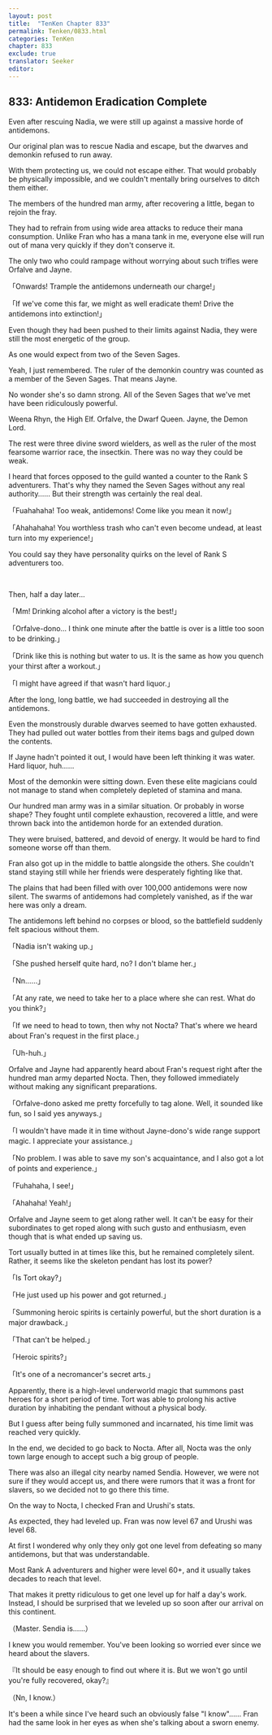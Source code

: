 ```yaml
---
layout: post
title:  "TenKen Chapter 833"
permalink: Tenken/0833.html
categories: TenKen
chapter: 833
exclude: true
translator: Seeker
editor: 
---
```

<h2>833: Antidemon Eradication Complete</h2>

 Even after rescuing Nadia, we were still up against a massive horde of antidemons.

 Our original plan was to rescue Nadia and escape, but the dwarves and demonkin refused to run away.

 With them protecting us, we could not escape either. That would probably be physically impossible, and we couldn't mentally bring ourselves to ditch them either.

 The members of the hundred man army, after recovering a little, began to rejoin the fray.

 They had to refrain from using wide area attacks to reduce their mana consumption. Unlike Fran who has a mana tank in me, everyone else will run out of mana very quickly if they don't conserve it.

 The only two who could rampage without worrying about such trifles were Orfalve and Jayne.

「Onwards! Trample the antidemons underneath our charge!」

「If we've come this far, we might as well eradicate them! Drive the antidemons into extinction!」

 Even though they had been pushed to their limits against Nadia, they were still the most energetic of the group.

 As one would expect from two of the Seven Sages.

 Yeah, I just remembered. The ruler of the demonkin country was counted as a member of the Seven Sages. That means Jayne.

 No wonder she's so damn strong. All of the Seven Sages that we've met have been ridiculously powerful.

 Weena Rhyn, the High Elf. Orfalve, the Dwarf Queen. Jayne, the Demon Lord.

 The rest were three divine sword wielders, as well as the ruler of the most fearsome warrior race, the insectkin. There was no way they could be weak.

 I heard that forces opposed to the guild wanted a counter to the Rank S adventurers. That's why they named the Seven Sages without any real authority…… But their strength was certainly the real deal.

「Fuahahaha! Too weak, antidemons! Come like you mean it now!」

「Ahahahaha! You worthless trash who can't even become undead, at least turn into my experience!」

 You could say they have personality quirks on the level of Rank S adventurers too.

<br>

 Then, half a day later…

「Mm! Drinking alcohol after a victory is the best!」

「Orfalve-dono… I think one minute after the battle is over is a little too soon to be drinking.」

「Drink like this is nothing but water to us. It is the same as how you quench your thirst after a workout.」

「I might have agreed if that wasn't hard liquor.」

 After the long, long battle, we had succeeded in destroying all the antidemons.

 Even the monstrously durable dwarves seemed to have gotten exhausted. They had pulled out water bottles from their items bags and gulped down the contents.

 If Jayne hadn't pointed it out, I would have been left thinking it was water. Hard liquor, huh……

 Most of the demonkin were sitting down. Even these elite magicians could not manage to stand when completely depleted of stamina and mana.

 Our hundred man army was in a similar situation. Or probably in worse shape? They fought until complete exhaustion, recovered a little, and were thrown back into the antidemon horde for an extended duration.

 They were bruised, battered, and devoid of energy. It would be hard to find someone worse off than them.

 Fran also got up in the middle to battle alongside the others. She couldn't stand staying still while her friends were desperately fighting like that.

 The plains that had been filled with over 100,000 antidemons were now silent. The swarms of antidemons had completely vanished, as if the war here was only a dream.

 The antidemons left behind no corpses or blood, so the battlefield suddenly felt spacious without them.

「Nadia isn't waking up.」

「She pushed herself quite hard, no? I don't blame her.」

「Nn……」

「At any rate, we need to take her to a place where she can rest. What do you think?」

「If we need to head to town, then why not Nocta? That's where we heard about Fran's request in the first place.」

「Uh-huh.」

 Orfalve and Jayne had apparently heard about Fran's request right after the hundred man army departed Nocta. Then, they followed immediately without making any significant preparations.

「Orfalve-dono asked me pretty forcefully to tag alone. Well, it sounded like fun, so I said yes anyways.」

「I wouldn't have made it in time without Jayne-dono's wide range support magic. I appreciate your assistance.」

「No problem. I was able to save my son's acquaintance, and I also got a lot of points and experience.」

「Fuhahaha, I see!」

「Ahahaha! Yeah!」

 Orfalve and Jayne seem to get along rather well. It can't be easy for their subordinates to get roped along with such gusto and enthusiasm, even though that is what ended up saving us.

 Tort usually butted in at times like this, but he remained completely silent. Rather, it seems like the skeleton pendant has lost its power?

「Is Tort okay?」

「He just used up his power and got returned.」

「Summoning heroic spirits is certainly powerful, but the short duration is a major drawback.」

「That can't be helped.」

「Heroic spirits?」

「It's one of a necromancer's secret arts.」

 Apparently, there is a high-level underworld magic that summons past heroes for a short period of time. Tort was able to prolong his active duration by inhabiting the pendant without a physical body.

 But I guess after being fully summoned and incarnated, his time limit was reached very quickly.

 In the end, we decided to go back to Nocta. After all, Nocta was the only town large enough to accept such a big group of people.

 There was also an illegal city nearby named Sendia. However, we were not sure if they would accept us, and there were rumors that it was a front for slavers, so we decided not to go there this time.

 On the way to Nocta, I checked Fran and Urushi's stats.

 As expected, they had leveled up. Fran was now level 67 and Urushi was level 68.

 At first I wondered why only they only got one level from defeating so many antidemons, but that was understandable.

 Most Rank A adventurers and higher were level 60+, and it usually takes decades to reach that level.

 That makes it pretty ridiculous to get one level up for half a day's work. Instead, I should be surprised that we leveled up so soon after our arrival on this continent.

（Master. Sendia is……）

 I knew you would remember. You've been looking so worried ever since we heard about the slavers.

『It should be easy enough to find out where it is. But we won't go until you're fully recovered, okay?』

（Nn, I know.）

 It's been a while since I've heard such an obviously false "I know"…… Fran had the same look in her eyes as when she's talking about a sworn enemy.



